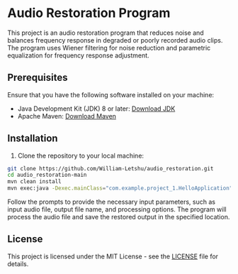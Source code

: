 # Audio Restoration Program

This project is an audio restoration program that reduces noise and balances frequency response in degraded or poorly recorded audio clips. The program uses Wiener filtering for noise reduction and parametric equalization for frequency response adjustment.

## Prerequisites

Ensure that you have the following software installed on your machine:

- Java Development Kit (JDK) 8 or later: [Download JDK](https://www.oracle.com/java/technologies/javase-jdk14-downloads.html)
- Apache Maven: [Download Maven](https://maven.apache.org/download.cgi)

## Installation

1. Clone the repository to your local machine:

```bash
git clone https://github.com/William-Letshu/audio_restoration.git
cd audio_restoration-main
mvn clean install
mvn exec:java -Dexec.mainClass="com.example.project_1.HelloApplication"
```


Follow the prompts to provide the necessary input parameters, such as input audio file, output file name, and processing options. The program will process the audio file and save the restored output in the specified location.

## License

This project is licensed under the MIT License - see the [LICENSE](LICENSE) file for details.
